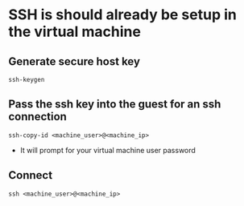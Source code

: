 # SSH is should already be setup in the virtual machine

## Generate secure host key

`ssh-keygen`

## Pass the ssh key into the guest for an ssh connection

`ssh-copy-id <machine_user>@<machine_ip>`

- It will prompt for your virtual machine user password

## Connect

`ssh <machine_user>@<machine_ip>`